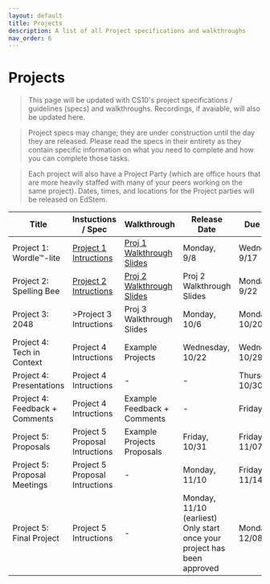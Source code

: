 ```yaml
---
layout: default
title: Projects
description: A list of all Project specifications and walkthroughs
nav_order: 6
---
```


# Projects

> This page will be updated with CS10's project specifications / guidelines (specs) and walkthroughs. Recordings, if avaiable, will also be updated here. 

> Project specs may change; they are under construction until the day they are released. Please read the specs in their entirety as they contain specific information on what you need to complete and how you can complete those tasks.

> Each project will also have a Project Party (which are office hours that are more heavily staffed with many of your peers working on the same project). Dates, times, and locations for the Project parties will be released on EdStem.

<table>
  <thead>
    <tr>
      <th>Title</th>
      <th>Instuctions / Spec</th>
      <th>Walkthrough</th>
      <th>Release Date</th>
      <th>Due Date</th>
    </tr>
  </thead>
  <tbody>
    <tr>
      <td>Project 1: Wordle™-lite</td>
      <td><a href="/fa25/projects/project1">Project 1 Intructions</a></td>
      <td><a href="https://drive.google.com/file/d/1liTxubkrh5-Vtp5CbQETI9BurAquIVSx/view?usp=sharing">Proj 1 Walkthrough Slides</a></td>
      <td>Monday, 9/8</td>
      <td>Wednesday, 9/17</td>
    </tr>
    <tr>
      <td>Project 2: Spelling Bee</td>
      <td><a href="/fa25/projects/project2">Project 2 Intructions</a></td>
      <td><a href="https://drive.google.com/file/d/1eJQpY5PpUwt3vesplElChY293NFQk4Vp/view">Proj 2 Walkthrough Slides</a></td>
      <td>Proj 2 Walkthrough Slides</td>
      <td>Monday, 9/22</td>
      <td>Monday, 10/3</td>
    </tr>
     <tr>
      <td>Project 3: 2048</td>
       <td>>Project 3 Intructions</td>
      <!--<td><a href="https://drive.google.com/file/d/1koa1TbOmoDa5tiIEm6hohQjiMaWjLI1H/view?usp=sharing">Proj 3 Walkthrough Slides</a></td>-->
       <td>Proj 3 Walkthrough Slides</td>
      <td>Monday, 10/6</td>
      <td>Monday, 10/20</td>
    </tr>
    <tr>
      <td>Project 4: Tech in Context</td>
      <td>Project 4 Intructions</td>
      <!--<td><a href="https://drive.google.com/drive/folders/1Rr0uR3vTD9ch5qs6IaLWrtEILqh_mCzk?usp=sharing">Example Projects</a></td>--> <td>Example Projects</td>
      <td>Wednesday, 10/22</td>
      <td>Wednesday, 10/29</td>
    </tr>
    <tr>
      <td>Project 4: Presentations</td>
      <td>Project 4 Intructions</td>
      <td>-</td>
      <td>-</td>
      <td>Thursday, 10/30</td>
    </tr>
    <tr>
      <td>Project 4: Feedback + Comments</td>
      <td>Project 4 Intructions</td>
      <td>Example Feedback + Comments</td>
      <td>-</td>
      <td>Friday, 11/7</td>
    </tr>
    <tr>
      <td>Project 5: Proposals</td>
      <td>Project 5 Proposal Intructions</td>
      <td>Example Projects Proposals</td>
      <td>Friday, 10/31</td>
      <td>Friday, 11/07</td>
    </tr>
    <tr>
      <td>Project 5: Proposal Meetings</td>
      <td>Project 5 Proposal Intructions</td>
      <td>-</td>
      <td>Monday, 11/10</td>
      <td>Friday, 11/14</td>
    </tr>
    <tr>
      <td>Project 5: Final Project</td>
      <td>Project 5 Intructions</td>
      <td>-</td>
      <td>Monday, 11/10 (earliest)<br/>Only start once your project has been approved</td>
      <td>Monday, 12/08</td>
    </tr>
  </tbody>
</table> 





